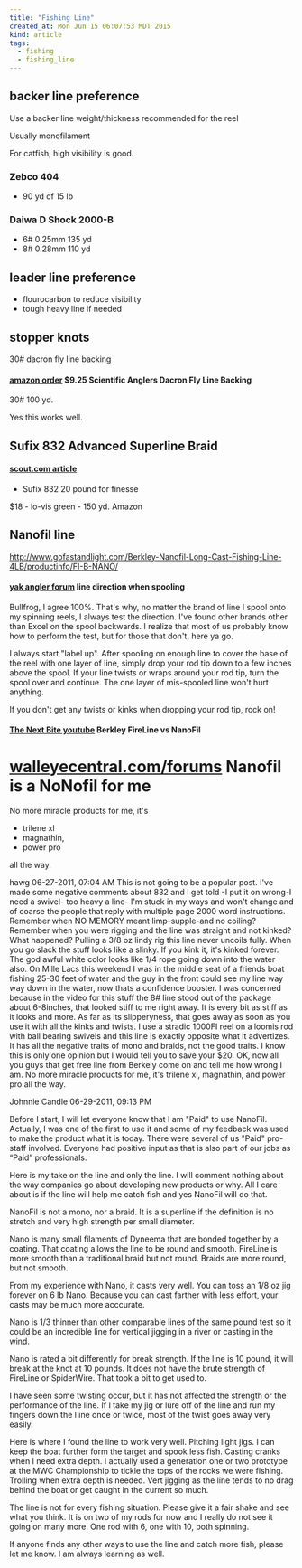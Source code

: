 ```yaml
---
title: "Fishing Line"
created_at: Mon Jun 15 06:07:53 MDT 2015
kind: article
tags:
  - fishing
  - fishing_line
---
```


## backer line preference

Use a backer line weight/thickness recommended for the reel

Usually monofilament

For catfish, high visibility is good.

### Zebco 404

* 90 yd of 15 lb

### Daiwa D Shock 2000-B

* 6# 0.25mm 135 yd
* 8# 0.28mm 110 yd

## leader line preference

* flourocarbon to reduce visibility
* tough heavy line if needed

## stopper knots

30# dacron fly line backing

#### [amazon order](http://www.amazon.com/gp/product/B00A6RLF4C) $9.25 Scientific Anglers Dacron Fly Line Backing

30# 100 yd.

Yes this works well.

## Sufix 832 Advanced Superline Braid

#### [scout.com article](http://www.scout.com/outdoors/wired2fish/story/1468491-sufix-832-braided-line)

* Sufix 832 20 pound for finesse

$18 - lo-vis green - 150 yd. Amazon

## Nanofil line

http://www.gofastandlight.com/Berkley-Nanofil-Long-Cast-Fishing-Line-4LB/productinfo/FI-B-NANO/

#### [yak angler forum](http://www.yakangler.com/forum/20-water-cooler/29777-screw-cheap-fishing-line?start=10) line direction when spooling

Bullfrog, I agree 100%. That's why, no matter the brand of line I spool
onto my spinning reels, I always test the direction. I've found other
brands other than Excel on the spool backwards. I realize that most
of us probably know how to perform the test, but for those that don't,
here ya go.

I always start "label up". After spooling on enough line to cover the
base of the reel with one layer of line, simply drop your rod tip down to
a few inches above the spool. If your line twists or wraps around your
rod tip, turn the spool over and continue. The one layer of mis-spooled
line won't hurt anything.

If you don't get any twists or kinks when dropping your rod tip, rock on! 


#### [The Next Bite youtube](https://www.youtube.com/watch?v=BL4BLSVbZlA) Berkley FireLine vs NanoFil

# [walleyecentral.com/forums](http://www.walleyecentral.com/forums/archive/index.php/t-182648.html) Nanofil is a NoNofil for me

No more miracle products for me, it's 

* trilene xl
* magnathin,
* power pro

all the way.

hawg 06-27-2011, 07:04 AM This is not going to be a popular post. I've
made some negative comments about 832 and I get told -I put it on
wrong-I need a swivel- too heavy a line- I'm stuck in my ways and won't
change and of coarse the people that reply with multiple page 2000
word instructions. Remember when NO MEMORY meant limp-supple-and no
coiling? Remember when you were rigging and the line was straight and
not kinked? What happened? Pulling a 3/8 oz lindy rig this line never
uncoils fully. When you go slack the stuff looks like a slinky. If you
kink it, it's kinked forever. The god awful white color looks like 1/4
rope going down into the water also. On Mille Lacs this weekend I was
in the middle seat of a friends boat fishing 25-30 feet of water and the
guy in the front could see my line way way down in the water, now thats a
confidence booster. I was concerned because in the video for this stuff
the 8# line stood out of the package about 6-8inches, that looked stiff
to me right away. It is every bit as stiff as it looks and more. As far
as its slipperyness, that goes away as soon as you use it with all the
kinks and twists. I use a stradic 1000FI reel on a loomis rod with ball
bearing swivels and this line is exactly opposite what it advertizes. It
has all the negative traits of mono and braids, not the good traits. I
know this is only one opinion but I would tell you to save your $20. OK,
now all you guys that get free line from Berkely come on and tell me how
wrong I am. No more miracle products for me, it's trilene xl, magnathin,
and power pro all the way.


Johnnie Candle 06-29-2011, 09:13 PM

Before I start, I will let everyone know that I am "Paid" to use
NanoFil. Actually, I was one of the first to use it and some of my
feedback was used to make the product what it is today. There were several
of us "Paid" pro-staff involved. Everyone had positive input as that is
also part of our jobs as “Paid” professionals.

Here is my take on the line and only the line. I will comment nothing
about the way companies go about developing new products or why. All I
care about is if the line will help me catch fish and yes NanoFil will
do that.

NanoFil is not a mono, nor a braid. It is a superline if the definition
is no stretch and very high strength per small diameter.

Nano is many small filaments of Dyneema that are bonded together by a
coating. That coating allows the line to be round and smooth. FireLine
is more smooth than a traditional braid but not round. Braids are more
round, but not smooth.

From my experience with Nano, it casts very well. You can toss an 1/8 oz
jig forever on 6 lb Nano. Because you can cast farther with less effort,
your casts may be much more acccurate.

Nano is 1/3 thinner than other comparable lines of the same pound test
so it could be an incredible line for vertical jigging in a river or
casting in the wind.

Nano is rated a bit differently for break strength. If the line is 10
pound, it will break at the knot at 10 pounds. It does not have the
brute strength of FireLine or SpiderWire. That took a bit to get used to.

I have seen some twisting occur, but it has not affected the strength
or the performance of the line. If I take my jig or lure off of the line
and run my fingers down the l ine once or twice, most of the twist goes
away very easily.

Here is where I found the line to work very well. Pitching light jigs. I
can keep the boat further form the target and spook less fish. Casting
cranks when I need extra depth. I actually used a generation one or two
prototype at the MWC Championship to tickle the tops of the rocks we were
fishing. Trolling when extra depth is needed. Vert jigging as the line
tends to no drag behind the boat or get caught in the current so much.

The line is not for every fishing situation. Please give it a fair shake
and see what you think. It is on two of my rods for now and I really do
not see it going on many more. One rod with 6, one with 10, both spinning.

If anyone finds any other ways to use the line and catch more fish,
please let me know. I am always learning as well.

